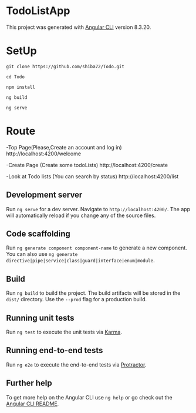 # TodoListApp

This project was generated with [Angular CLI](https://github.com/angular/angular-cli) version 8.3.20.

# SetUp

 `git clone https://github.com/shiba72/Todo.git `
 
 `cd Todo `
 
 `npm install`
 
 `ng build`
 
 `ng serve`

# Route
-Top Page(Please,Create an account and log in)
http://localhost:4200/welcome

-Create Page (Create some todoLists)
http://localhost:4200/create

-Look at Todo lists (You can search by status) 
http://localhost:4200/list

## Development server

Run `ng serve` for a dev server. Navigate to `http://localhost:4200/`. The app will automatically reload if you change any of the source files.

## Code scaffolding

Run `ng generate component component-name` to generate a new component. You can also use `ng generate directive|pipe|service|class|guard|interface|enum|module`.

## Build

Run `ng build` to build the project. The build artifacts will be stored in the `dist/` directory. Use the `--prod` flag for a production build.

## Running unit tests

Run `ng test` to execute the unit tests via [Karma](https://karma-runner.github.io).

## Running end-to-end tests

Run `ng e2e` to execute the end-to-end tests via [Protractor](http://www.protractortest.org/).

## Further help

To get more help on the Angular CLI use `ng help` or go check out the [Angular CLI README](https://github.com/angular/angular-cli/blob/master/README.md).
